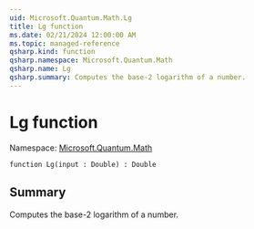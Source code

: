 ```yaml
---
uid: Microsoft.Quantum.Math.Lg
title: Lg function
ms.date: 02/21/2024 12:00:00 AM
ms.topic: managed-reference
qsharp.kind: function
qsharp.namespace: Microsoft.Quantum.Math
qsharp.name: Lg
qsharp.summary: Computes the base-2 logarithm of a number.
---
```


# Lg function

Namespace: [Microsoft.Quantum.Math](xref:Microsoft.Quantum.Math)

```qsharp
function Lg(input : Double) : Double
```

## Summary
Computes the base-2 logarithm of a number.
